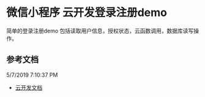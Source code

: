 # 微信小程序 云开发登录注册demo

简单的登录注册demo
包括读取用户信息，授权状态，云函数调用，数据库读写操作。

## 参考文档

5/7/2019 7:10:37 PM  
- [云开发文档](https://developers.weixin.qq.com/miniprogram/dev/wxcloud/basis/getting-started.html)

